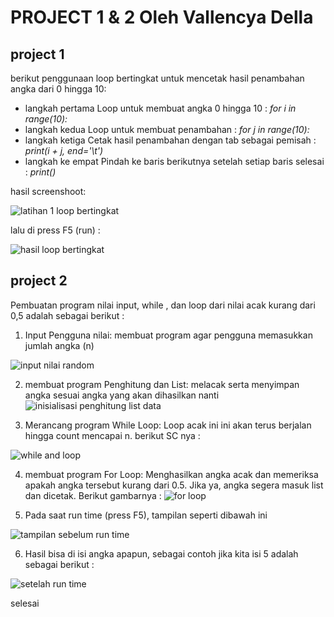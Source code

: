 # PROJECT 1 & 2 Oleh Vallencya Della
## project 1
berikut penggunaan loop bertingkat untuk mencetak hasil penambahan angka dari 0 hingga 10: 

- langkah pertama Loop untuk membuat angka 0 hingga 10 : *for i in range(10):* 
- langkah kedua Loop untuk membuat penambahan : *for j in range(10):* 
- langkah ketiga Cetak hasil penambahan dengan tab sebagai pemisah : *print(i + j, end='\t')* 
- langkah ke empat  Pindah ke baris berikutnya setelah setiap baris selesai : *print()*

hasil screenshoot: 

![latihan 1 loop bertingkat](https://github.com/user-attachments/assets/cefabc0b-fc93-4ded-a82c-45ec5e3b4fc6)

lalu di press F5 (run) : 

![hasil loop bertingkat](https://github.com/user-attachments/assets/133fabee-284d-4ef3-84ae-62cc28713924)

## project 2

Pembuatan program nilai input, while , dan loop dari nilai acak kurang dari 0,5 adalah sebagai berikut : 

1.	Input Pengguna nilai: membuat program agar pengguna memasukkan jumlah angka (n) 
   
![input nilai random](https://github.com/user-attachments/assets/90dc906b-f88e-425e-bdd1-6ed20d1ea4f2)

2. membuat program Penghitung dan List: melacak serta menyimpan angka sesuai angka yang akan dihasilkan nanti
![inisialisasi penghitung   list data](https://github.com/user-attachments/assets/df8382fc-5756-4d6f-92aa-a5528500f09d)
   
3. Merancang program While Loop: Loop acak ini ini akan terus berjalan hingga count mencapai n. berikut SC nya :

![while and loop](https://github.com/user-attachments/assets/40cdd27c-1a80-4e55-a6e7-acf02f6fe3e6)
   
4. membuat program For Loop: Menghasilkan angka acak dan memeriksa apakah angka tersebut kurang dari 0.5. Jika ya, angka segera masuk list dan dicetak. Berikut gambarnya :
![for loop](https://github.com/user-attachments/assets/2f260946-3346-4b6d-8fc8-119e773f19e1)
   
5. Pada saat run time (press F5), tampilan seperti dibawah ini
   
![tampilan sebelum run time](https://github.com/user-attachments/assets/e7d7bf23-58e6-4ff0-9038-726e6de21dbb)


6.	Hasil bisa di isi angka apapun, sebagai contoh jika kita isi 5 adalah sebagai berikut :

![setelah run time](https://github.com/user-attachments/assets/9d588009-d0fb-438e-9219-4d498da563ae)

selesai
